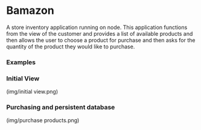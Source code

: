 # Bamazon

A store inventory application running on node. This application functions from the view of the customer and provides a list of available products and then allows the user to choose a product for purchase and then asks for the quantity of the product they would like to purchase.

### Examples

### Initial View
(img/initial view.png)

### Purchasing and persistent database
(img/purchase products.png)
